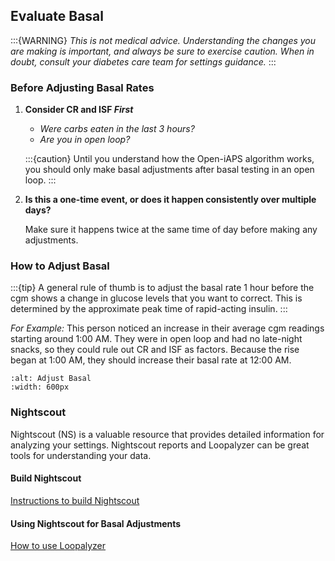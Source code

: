 ## Evaluate Basal

:::{WARNING}
<i>This is not medical advice. Understanding the changes you are making is important, and always be sure to exercise caution. When in doubt, consult your diabetes care team for settings guidance.</i>
:::

### Before Adjusting Basal Rates

1. <b>Consider CR and ISF <i>First</i></b>

   - <i>Were carbs eaten in the last 3 hours?</i>
   - <i>Are you in open loop?</i>

   :::{caution}
   Until you understand how the Open-iAPS algorithm works, you should only make basal adjustments after basal testing in an open loop.
   :::

2. <b>Is this a one-time event, or does it happen consistently over multiple days?</b>

   Make sure it happens twice at the same time of day before making any adjustments.

### How to Adjust Basal

:::{tip}
A general rule of thumb is to adjust the basal rate 1 hour before the cgm shows a change in glucose levels that you want to correct. This is determined by the approximate peak time of rapid-acting insulin.
:::

<i>For Example:</i> This person noticed an increase in their average cgm readings starting around 1:00 AM. They were in open loop and had no late-night snacks, so they could rule out CR and ISF as factors. Because the rise began at 1:00 AM, they should increase their basal rate at 12:00 AM.
```{figure} img/adjustBasal.png
:alt: Adjust Basal
:width: 600px
```

### Nightscout

Nightscout (NS) is a valuable resource that provides detailed information for analyzing your settings. Nightscout reports and Loopalyzer can be great tools for understanding your data.

#### Build Nightscout
[Instructions to build Nightscout](https://nightscout.github.io/nightscout/new_user/)

#### Using Nightscout for Basal Adjustments
[How to use Loopalyzer](https://nightscout.github.io/nightscout/reports/#loopalyzer)
